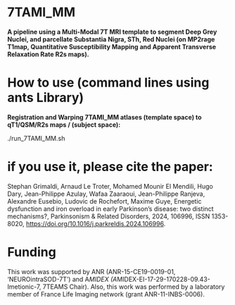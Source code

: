 # 7TAMI_MM

**A pipeline using a Multi-Modal 7T MRI template to segment Deep Grey Nuclei, and parcellate Substantia Nigra, STh, Red Nuclei (on MP2rage T1map, Quantitative Susceptibility Mapping and Apparent Transverse Relaxation Rate R2s maps).**

# How to use (command lines using ants Library)

**Registration and Warping 7TAMI_MM atlases (template space) to qT1/QSM/R2s maps / (subject space):**

./run_7TAMI_MM.sh

# if you use it, please cite the paper:

Stephan Grimaldi, Arnaud Le Troter, Mohamed Mounir El Mendili, Hugo Dary, Jean-Philippe Azulay, Wafaa Zaaraoui, Jean-Philippe Ranjeva, Alexandre Eusebio, Ludovic de Rochefort, Maxime Guye, Energetic dysfunction and iron overload in early Parkinson’s disease: two distinct mechanisms?, Parkinsonism & Related Disorders, 2024, 106996, ISSN 1353-8020, https://doi.org/10.1016/j.parkreldis.2024.106996.

# Funding

This work was supported by ANR (ANR-15-CE19-0019-01, ‘NEUROintraSOD-7T’) and A*MIDEX (A*MIDEX-EI-17-29-170228-09.43-Imetionic-7, 7TEAMS Chair). Also, this work was performed by a laboratory member of France Life Imaging network (grant ANR-11-INBS-0006).
